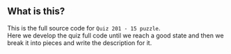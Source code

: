 ## What is this?
This is the full source code for `Quiz 201 - 15 puzzle`.\
Here we develop the quiz full code until we reach a good state and then we break it into pieces and write the description for it.
